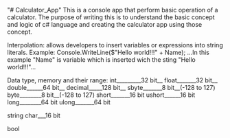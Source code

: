 "# Calculator_App" 
This is a console app that perform basic operation of a calculator.
The purpose of writing this is to understand the basic concept and logic of c# language and creating the calculator app using those concept.


Interpolation: allows developers to insert variables or expressions into string literals.
Example: Console.WriteLine($"Hello world!!!" + Name);
...In this example "Name" is variable which is inserted wich the sting "Hello world!!!"...

Data type, memory and their range: 
int_________32 bit__
float_______32 bit__
double______64 bit__
decimal_____128 bit__
sbyte_______8 bit__(-128 to 127)
byte________8 bit__(-128 to 127)
short_______16 bit
ushort______16 bit
long________64 bit
ulong_______64 bit

string
char___16 bit

bool